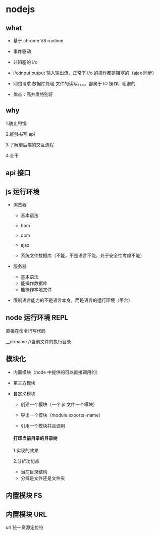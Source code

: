 # nodejs

## what

- 基于 chrome V8 runtime

- 事件驱动

- 非阻塞的 i/o

- i/o:input output 输入输出流，正常下 i/o 的操作都是阻塞的（ajax 同步）

- 网络请求 数据库处理 文件的读写。。。。都属于 IO 操作，阻塞的

- 优点：高并发特别好

## why

1.防止甩锅

2.能够书写 api

3.了解前后端的交互流程

4.全干

## api 接口

## js 运行环境

- 浏览器

  - 基本语法

  - bom

  - dom

  - ajax

  - 系统文件数据库（不能，不是语言不能，处于安全性考虑不能）

- 服务器

  - 基本语法
  - 能操作数据库
  - 能操作本地文件

- 限制语言能力的不是语言本身，而是语言的运行环境（平台）

## node 运行环境 REPL

直接在命令行写代码

\_\_dirname //当前文件的执行目录

## 模块化

- 内置模块（node 中提供的可以直接调用的）

- 第三方模块

- 自定义模块

  - 创建一个模块（一个 js 文件一个模块）

  - 导出一个模块（module.exports=name）

  - 引用一个模块并且调用

  #### 打印当前目录的目录树

  1.实现的效果

  2.分析功能点

  - 当前目录结构
  - 分辨是文件还是文件夹

## 内置模块 FS

## 内置模块 URL

url:统一资源定位符

